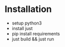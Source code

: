 # Installation
 * setup python3
 * install just
 * pip install requirements
 * just build && just run